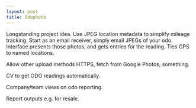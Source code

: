 ```yaml
---
layout: post
title: Odophoto
---
```


Longstanding project idea.
Use JPEG location metadata to simplify mileage tracking.
Start as an email receiver,
simply email JPEGs of your odo.
Interface presents those photos,
and gets entries for the reading.
Ties GPS to named locations.

Allow other upload methods
HTTPS,
fetch from Google Photos,
something.

CV to get ODO readings automatically.

Company/team views on odo reporting.

Report outputs e.g. for resale.
